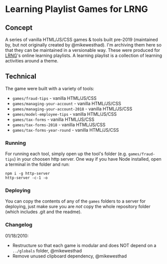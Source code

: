 # Learning Playlist Games for LRNG

## Concept

A series of vanilla HTML/JS/CSS games & tools built pre-2019 (maintained by, but not originally created by @mikewesthad). I'm archiving them here so that they can be maintained in a versionable way. These were produced for [LRNG](https://www.lrng.org/)'s online learning playlists. A learning playlist is a collection of learning activities around a theme.

## Technical

The game were built with a variety of tools:

- `games/fraud-tips` - vanilla HTML/JS/CSS
- `games/managing-your-account` - vanilla HTML/JS/CSS
- `games/managing-your-account-2018` - vanilla HTML/JS/CSS
- `games/model-employee-tips` - vanilla HTML/JS/CSS
- `games/tax-forms` - vanilla HTML/JS/CSS
- `games/tax-forms-2018` - vanilla HTML/JS/CSS
- `games/tax-forms-year-round` - vanilla HTML/JS/CSS

### Running

For running each tool, simply open up the tool's folder (e.g. `games/fraud-tips`) in your choosen http server. One way if you have Node installed, open a terminal in the folder and run:

```
npm i -g http-server
http-server -c-1 -o
```

### Deploying

You can copy the contents of any of the `games` folders to a server for deploying, just make sure you are _not_ copy the whole repository folder (which includes .git and the readme).

### Changelog

01/18/2010:

- Restructure so that each game is modular and does NOT depend on a `../globals` folder, @mikewesthad
- Remove unused clipboard dependency, @mikewesthad
